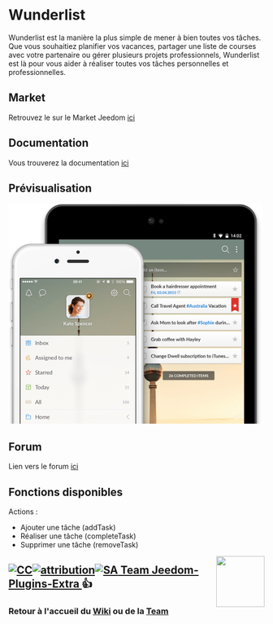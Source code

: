 # Wunderlist

Wunderlist est la manière la plus simple de mener à bien toutes vos
tâches. Que vous souhaitiez planifier vos vacances, partager une liste
de courses avec votre partenaire ou gérer plusieurs projets
professionnels, Wunderlist est là pour vous aider à réaliser toutes vos
tâches personnelles et professionnelles.

## Market

Retrouvez le sur le Market Jeedom [ici](https://www.jeedom.com/market/index.php?v=d&p=market&type=plugin&name=jeeWunderlist)

## Documentation

Vous trouverez la documentation [ici](https://jeedom-plugins-extra.github.io/plugin-jeewunderlist/)

## Prévisualisation

![screenshot1](/docs/images/twodevices.png)

## Forum

Lien vers le forum [ici](https://www.jeedom.com/forum/viewtopic.php?t=21024)

## Fonctions disponibles

Actions :

* Ajouter une tâche (addTask)
* Réaliser une tâche (completeTask)
* Supprimer une tâche (removeTask)

<img src="https://github.com/Jeedom-Plugins-Extra/Jeedom-Plugins-Extra/blob/master/images/Jeedom-Plugins-Extra.png" align="right" height="100" width="95">

## <a href="https://creativecommons.org/licenses/by-sa/4.0/"><img alt="CC" src="https://creativecommons.org/images/deed/cc_blue_x2.png" height="24px" width="24px"><img alt="attribution" src="https://creativecommons.org/images/deed/attribution_icon_blue_x2.png" height="24px" width="24px"><img alt="SA" src="https://creativecommons.org/images/deed/sa_blue_x2.png" height="24px" width="24px"> Team Jeedom-Plugins-Extra </a> 👍
### Retour à l'accueil du [Wiki](https://github.com/Jeedom-Plugins-Extra/Jeedom-Plugins-Extra/wiki) ou de la [Team](https://github.com/Jeedom-Plugins-Extra)
